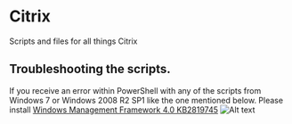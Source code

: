 # Citrix

Scripts and files for all things Citrix

## Troubleshooting the scripts.

If you receive an error within PowerShell with any of the scripts from Windows 7 or Windows 2008 R2 SP1 like the one mentioned below.  Please install [Windows Management Framework 4.0 KB2819745](https://www.microsoft.com/en-us/download/details.aspx?id=40855)
![Alt text](https://github.com/ryancbutler/Citrix/blob/images/images/ns-resterror.png?raw=true)


